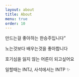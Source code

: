 ```yaml
---
layout: about
title: About
menu: true
order: 10
---
```


만드는걸 좋아하는 한승주입니다”

노는것보다 배우는것을 좋아합니다

호기심을 잃지 않는 어른이 되고싶어요

일할때는 INTJ, 사석에서는 INTP ✨
